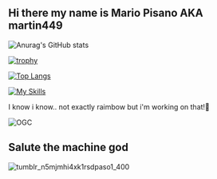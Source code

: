 ## Hi there my name is Mario Pisano AKA martin449

![Anurag's GitHub stats](https://github-readme-stats.vercel.app/api?username=martino449&show_icons=true&theme=cobalt)



[![trophy](https://github-profile-trophy.vercel.app/?username=martino449)](https://github.com/ryo-ma/github-profile-trophy)


[![Top Langs](https://github-readme-stats.vercel.app/api/top-langs/?username=martino449&layout=donut)](https://github.com/anuraghazra/github-readme-stats)

[![My Skills](https://skillicons.dev/icons?i=windows,robloxstudio,replit,cs,html,python,powershell,lua)](https://skillicons.dev)



I know i know.. not exactly raimbow but i'm working on that!🌈



![OGC](https://github.com/user-attachments/assets/e3879f82-4153-4f33-aa88-0cbaad9a4c7c)


## Salute the machine god
![tumblr_n5mjmhi4xk1rsdpaso1_400](https://github.com/user-attachments/assets/37733df0-87b8-4787-b967-a50aa386cf70)

